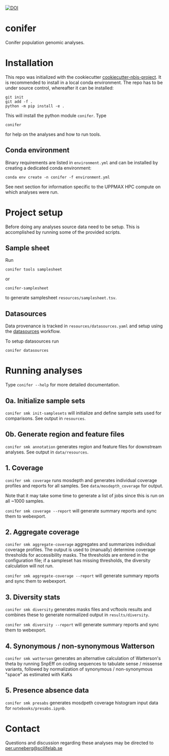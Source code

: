 <!--
[![PyPI](https://img.shields.io/pypi/v/conifer.svg)](https://pypi.python.org/pypi/conifer)
-->
<!--
[![CI](https://github.com/NBISweden/conifer/actions/workflows/ci.yml/badge.svg)](https://github.com/NBISweden/conifer/actions/workflows/ci.yml)
-->
<!--
[![BioConda](https://img.shields.io/badge/install%20with-bioconda-brightgreen.svg)](http://bioconda.github.io/recipes/conifer/README.html)
-->
[![DOI](https://zenodo.org/badge/960077764.svg)](https://doi.org/10.5281/zenodo.15141800)


# conifer

Conifer population genomic analyses.

# Installation

This repo was initialized with the cookiecutter
[cookiecutter-nbis-project](https://github.com/percyfal/cookiecutter-nbis-project).
It is recommended to install in a local conda environment. The repo
has to be under source control, whereafter it can be installed:

    git init
    git add -f .
    python -m pip install -e .

This will install the python module `conifer`. Type

    conifer

for help on the analyses and how to run tools.

## Conda environment

Binary requirements are listed in `environment.yml` and can be
installed by creating a dedicated conda environment:

    conda env create -n conifer -f environment.yml

See next section for information specific to the UPPMAX HPC compute on
which analyses were run.

# Project setup

Before doing any analyses source data need to be setup. This is
accomplished by running some of the provided scripts.

## Sample sheet

Run

    conifer tools samplesheet

or

    conifer-samplesheet

to generate samplesheet `resources/samplesheet.tsv`.

## Datasources

Data provenance is tracked in `resources/datasources.yaml` and setup
using the [datasources](https://github.com/percyfal/datasources-smk)
workflow.

To setup datasources run

    conifer datasources

# Running analyses

Type `conifer --help` for more detailed documentation.

## 0a. Initialize sample sets

`conifer smk init-samplesets` will initialize and define sample sets
used for comparisons. See output in `resources`.

## 0b. Generate region and feature files

`conifer smk annotation` generates region and feature files for
downstream analyses. See output in `data/resources`.

## 1. Coverage

`conifer smk coverage` runs mosdepth and generates individual coverage
profiles and reports for all samples. See `data/mosdepth_coverage` for
output.

Note that it may take some time to generate a list of jobs since this
is run on all ~1000 samples.

`conifer smk coverage --report` will generate summary reports and sync
them to webexport.

## 2. Aggregate coverage

`conifer smk aggregate-coverage` aggregates and summarizes individual
coverage profiles. The output is used to (manually) determine coverage
thresholds for accessibility masks. The thresholds are entered in the
configuration file; if a sampleset has missing thresholds, the
diversity calculation will not run.

`conifer smk aggregate-coverage --report` will generate summary
reports and sync them to webexport.

## 3. Diversity stats

`conifer smk diversity` generates masks files and vcftools results and
combines these to generate normalized output in `results/diversity`.

`conifer smk diversity --report` will generate summary reports and sync
them to webexport.

## 4. Synonymous / non-synonymous Watterson

`conifer smk watterson` generates an alternative calculation of
Watterson's theta by running SnpEff on coding sequences to tabulate
sense / missense variants, followed by normalization of synonymous /
non-synonymous "space" as estimated with KaKs

## 5. Presence absence data

`conifer smk presabs` generates mosdpeth coverage histogram input data
for `notebooks/presabs.ipynb`.

# Contact

Questions and discussion regarding these analyses may be directed to
<per.unneberg@scilifelab.se>

